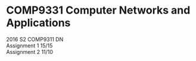 # COMP9331 Computer Networks and Applications
2016 S2 COMP9311 DN   
Assignment 1 15/15  
Assignment 2 11/10  
